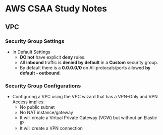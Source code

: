# AWS CSAA Study Notes

## VPC

### Security Group Settings
+ In Default Settings
  - **DO not**  have explicit **deny** rules.
  - All **inbound** traffic is **denied by default** in a **Custom** security group.
  - By default there is a **0.0.0.0/0** on All protocals/ports allowed **by default - outbound**.

### Security Group Configurations
+ Configuring a VPC using the VPC wizard that has a VPN-Only and VPN Access implies:
  + No public subnet
  + No NAT instance/gateway
  + It will create a Virtual Private Gateway (VGW) but without an Elastic IP
  + It will create a VPN connection
